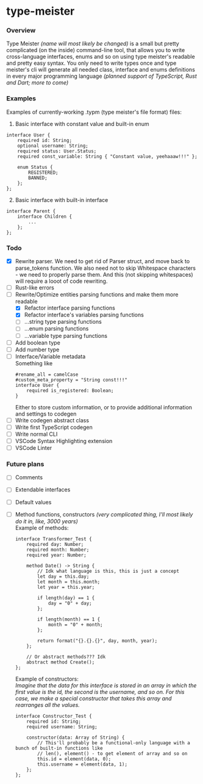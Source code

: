 # type-meister

### Overview

Type Meister *(name will most likely be changed)* is a small but pretty complicated (on the inside) command-line tool, that allows you to write cross-language interfaces, enums and so on using type meister's readable and pretty easy syntax. You only need to write types once and type meister's cli will generate all needed class, interface and enums definitions in every major programming language *(planned support of TypeScript, Rust and Dart; more to come)*

### Examples

Examples of currently-working .typm (type meister's file format) files:

1. Basic interface with constant value and built-in enum
```
interface User {
    required id: String;
    optional username: String;
    required status: User.Status;
    required const_variable: String { "Constant value, yeehaaaw!!!" };

    enum Status {
        REGISTERED;
        BANNED;
    };
};
```

2. Basic interface with built-in interface
```
interface Parent {
    interface Children {
        ...
    };
};
```

### Todo

- [x] Rewrite parser. We need to get rid of Parser struct, and move back to parse_tokens function. We also need not to skip Whitespace characters - we need to properly parse them. And this (not skipping whitespaces) will require a looot of code rewriting.
- [ ] Rust-like errors
- [ ] Rewrite/Optimize entities parsing functions and make them more readable
    - [x] Refactor interface parsing functions
    - [x] Refactor interface's variables parsing functions
    - [ ] ...string type parsing functions
    - [ ] ...enum parsing functions
    - [ ] ...variable type parsing functions
- [ ] Add boolean type
- [ ] Add number type
- [ ] Interface/Variable metadata   
    Something like
    ```
    #rename_all = camelCase
    #custom_meta_property = "String const!!!"
    interface User {
        required is_registered: Boolean;
    }
    ```
    Either to store custom information, or to provide additional information and settings
    to codegen
- [ ] Write codegen abstract class
- [ ] Write first TypeScript codegen
- [ ] Write normal CLI
- [ ] VSCode Syntax Highlighting extension
- [ ] VSCode Linter

### Future plans

- [ ] Comments  
- [ ] Extendable interfaces  
- [ ] Default values  
- [ ] Method functions, constructors *(very complicated thing, I'll most likely do it in, like, 3000 years)*  
    Example of methods:  
    ```
    interface Transformer_Test {
        required day: Number;
        required month: Number;
        required year: Number;

        method Date() -> String {
            // Idk what language is this, this is just a concept
            let day = this.day;
            let month = this.month;
            let year = this.year;

            if length(day) == 1 {
                day = "0" + day;
            };

            if length(month) == 1 {
                month = "0" + month;
            };

            return format("{}.{}.{}", day, month, year);
        };

        // Or abstract methods??? Idk
        abstract method Create();
    };
    ```

    Example of constructors:  
    *Imagine that the data for this interface is stored in an array in which the first value is the id, the second is the username, and so on. For this case, we make a special constructor that takes this array and rearranges all the values.*  
    ```
    interface Constructor_Test {
        required id: String;
        required username: String;

        constructor(data: Array of String) {
            // This'll probably be a functional-only language with a bunch of built-in functions like
            // len(), element() - to get element of array and so on
            this.id = element(data, 0);
            this.username = element(data, 1);
        };
    };
    ```